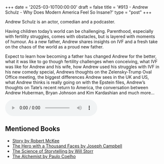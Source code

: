 +++
date = '2025-03-10T00:00:00'
draft = false
title = '#913 - Andrew Schulz - Why Does Modern America Feel So Insane?'
type = "post"
+++

Andrew Schulz is an actor, comedian and a podcaster.

Having children today’s world can be challenging. Parenthood, especially with fertility struggles, comes with obstacles, but is layered with moments of humour. As a new father, Andrew shares insights on IVF and a fresh take on the chaos of the world as a proud new father.

Expect to learn how becoming a father has changed Andrew for the better, what it was like to go though fertility challenges when conceiving, what IVF was like for Andrew and his wife, how Andrew used his struggles with IVF in his new comedy special, Andrews thoughts on the Zelensky-Trump Oval Office meeting, the biggest differences Andrew sees in the UK and US, what Andrew thinks is really going on with the Epstein files, Andrew’s thoughts on Tate’s recent return to America, the conversation between Andrew Huberman, Bryan Johnson and Kim Kardashian and much more…

<audio controls>
  <source src="https://pdst.fm/e/chrt.fm/track/G454/prfx.byspotify.com/e/traffic.megaphone.fm/SIXMSB2248159206.mp3?updated=1741577997" type="audio/mpeg">
  Your browser does not support the audio element.
</audio>

## Mentioned Books

- [Story by Robert McKee](https://www.amazon.com/s?k=Story+by+Robert+McKee&tag=podcaststoboo-20)
- [The Hero with a Thousand Faces by Joseph Campbell](https://www.amazon.com/s?k=The+Hero+with+a+Thousand+Faces+by+Joseph+Campbell&tag=podcaststoboo-20)
- [The Science of Storytelling by Will Storr](https://www.amazon.com/s?k=The+Science+of+Storytelling+by+Will+Storr&tag=podcaststoboo-20)
- [The Alchemist by Paulo Coelho](https://www.amazon.com/s?k=The+Alchemist+by+Paulo+Coelho&tag=podcaststoboo-20)